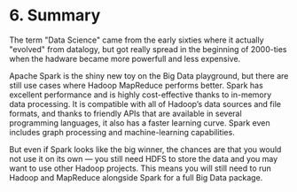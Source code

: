 # 6. Summary

The term "Data Science" came from the early sixties where it actually "evolved" from datalogy, but got really spread in the beginning of 2000-ties when the hadware became more powerfull and less expensive.

Apache Spark is the shiny new toy on the Big Data playground, but there are still use cases where Hadoop MapReduce performs better. Spark has excellent performance and is highly cost-effective thanks to in-memory data processing. It is compatible with all of Hadoop’s data sources and file formats, and thanks to friendly APIs that are available in several programming languages, it also has a faster learning curve. Spark even includes graph processing and machine-learning capabilities.

But even if Spark looks like the big winner, the chances are that you would not use it on its own — you still need HDFS to store the data and you may want to use other Hadoop projects. This means you will still need to run Hadoop and MapReduce alongside Spark for a full Big Data package.